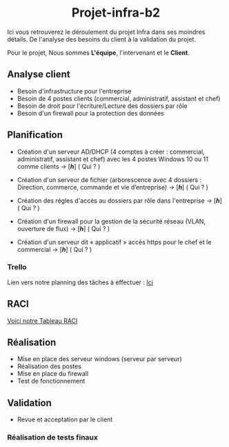 <h1 align="center" text-center>Projet-infra-b2</h1>

Ici vous retrouverez le déroulement du projet Infra dans ses moindres détails.
De l'analyse des besoins du client à la validation du projet.

Pour le projet, Nous sommes **L'équipe**, l'intervenant et le **Client**.

## Analyse client

- Besoin d'infrastructure pour l'entreprise
- Besoin de 4 postes clients (commercial, administratif, assistant et chef)
- Besoin de droit pour l'écriture/Lecture des dossiers par rôle
- Besoin d'un firewall pour la protection des données

## Planification

- Création d'un serveur AD/DHCP (4 comptes à créer : commercial, administratif, assistant et chef) avec les 4 postes Windows 10 ou 11 comme clients -> [***h***] ( Qui ? )

- Création d'un serveur de fichier (arborescence avec 4 dossiers : Direction, commerce, commande et vie d’entreprise) -> [***h***] ( Qui ? )

- Création des régles d'accès au dossiers par rôle dans l'entreprise -> [***h***] ( Qui ? )

- Création d'un firewall pour la gestion de la sécurité réseau (VLAN, ouverture de flux) -> [***h***] ( Qui ? )

- Création d'un serveur dit « applicatif » accès https pour le chef et le commercial -> [***h***] ( Qui ? )

### Trello

Lien vers notre planning des tâches à effectuer :
[Ici](https://trello.com/b/FjyDZ8vH)

## RACI

[Voici notre Tableau RACI](https://miro.com/welcomeonboard/NjRUTWp1YVEwQjN3emlXM09KRHE2cEtaMjNyTGFaMEVncWwzRnRlbFJDbWdvNWprY1ZVd0ZxTFlzRFRHaVJTWnwzNDU4NzY0NTkwMTE1NTIxNzAxfDI=?share_link_id=761897958977)

## Réalisation

- Mise en place des serveur windows (serveur par serveur)
- Réalisation des postes
- Mise en place du firewall
- Test de fonctionnement

## Validation
- Revue et acceptation par le client

### Réalisation de tests finaux


